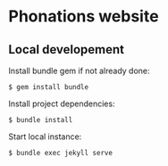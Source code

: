 # Phonations website

## Local developement

Install bundle gem if not already done:

```
$ gem install bundle

```

Install project dependencies:

```
$ bundle install
```

Start local instance:

```
$ bundle exec jekyll serve
```
